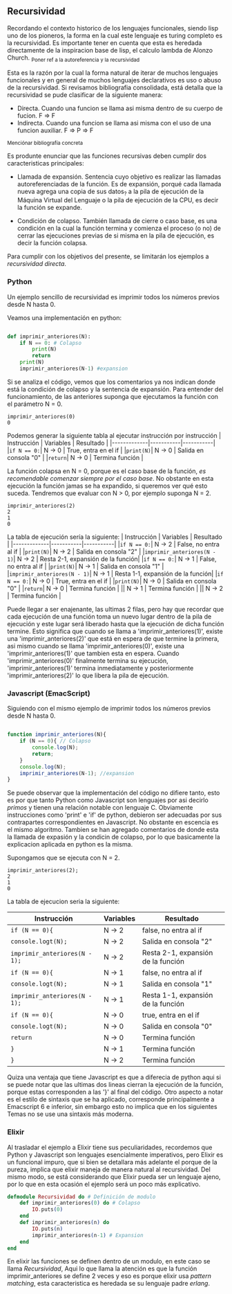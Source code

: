 ## Recursividad

Recordando el contexto historico de los lenguajes funcionales, siendo lisp uno de los pioneros, la forma en la cual este lenguaje es turing completo es la recursividad. Es importante tener en cuenta que esta es heredada directamente de la inspiracion base de lisp, el calculo lambda de Alonzo Church. <sub>Poner ref a la autoreferencia y la recursividad</sub>

Esta es la razón por la cual la forma natural de iterar de muchos lenguajes funcionales y en general de muchos lenguajes declarativos es uso o abuso de la recursividad. 
Si revisamos bibliografia consolidada, está detalla que la recursividad se pude clasificar de la siguiente manera: 
* Directa. Cuando una funcion se llama asi misma dentro de su cuerpo de fucion. F => F
* Indirecta. Cuando una funcion se llama asi misma con el uso de una funcion auxiliar. F => P => F

<sub> Menciónar bibliografía concreta </sub>

Es produnte enunciar que las funciones recursivas deben cumplir dos caracteristicas principales:

* Llamada de expansión. Sentencia cuyo objetivo es realizar las llamadas autoreferenciadas de la función. Es de expansión, porqué cada llamada nueva agrega una copia de sus datos<sub>?</sub> a la pila de ejecución de la Máquina Virtual del Lenguaje o la pila de ejecución de la CPU, es decir la función se expande.

* Condición de colapso. También llamada de cierre o caso base, es una condición en la cual la función termina y comienza el proceso (o no) de cerrar las ejecuciones previas de si misma en la pila de ejecución, es decir la función colapsa.

Para cumplir con los objetivos del presente, se limitarán los ejemplos a *recursividad directa*.

### Python

Un ejemplo sencillo de recursividad es imprimir todos los números previos desde N hasta 0.

Veamos una implementación en python:

```python

def imprimir_anteriores(N):
    if N == 0: # Colapso
        print(N)
        return
    print(N)
    imprimir_anteriores(N-1) #expansion


```
Si se analiza el código, vemos que los comentarios ya nos indican donde está la condición de colapso y la sentencia de expansión. Para entender del funcionamiento, de las anteriores suponga que ejecutamos la función con el parámetro N = 0.
```
imprimir_anteriores(0)
0
```
Podemos generar la siguiente tabla al ejecutar instrucción por instrucción 
| Instrucción | Variables | Resultado |
|-------------|-----------|-----------|
|```if N == 0:```| N -> 0 | True, entra en el if |
|```print(N)```| N -> 0 | Salida en consola "0" |
|```return```| N -> 0 | Termina función |

La función colapsa en N = 0, porque es el caso base de la función, *es recomendable comenzar siempre por el caso base*. No obstante en esta ejecución la función jamas se ha expandido, si queremos ver qué esto suceda. Tendremos que evaluar con N > 0, por ejemplo suponga N = 2.

```
imprimir_anteriores(2)
2
1
0
```
La tabla de ejecución sería la siguiente:
| Instrucción | Variables | Resultado |
|-------------|-----------|-----------|
|```if N == 0:```| N -> 2 | False, no entra al if |
|```print(N)```| N -> 2 | Salida en consola "2" |
|```imprimir_anteriores(N - 1)```| N -> 2 | Resta 2-1, expansión de la función|
|```if N == 0:```| N -> 1 | False, no entra al if |
|```print(N)```| N -> 1 | Salida en consola "1" |
|```imprimir_anteriores(N - 1)```| N -> 1 | Resta 1-1, expansión de la función|
|```if N == 0:```| N -> 0 | True, entra en el if |
|```print(N)```| N -> 0 | Salida en consola "0" |
|```return```| N -> 0 | Termina función |
|| N -> 1 | Termina función |
|| N -> 2 | Termina función |

Puede llegar a ser enajenante, las ultimas 2 filas, pero hay que recordar que cada ejecución de una función toma un nuevo lugar dentro de la pila de ejecución y este lugar será liberado hasta que la ejecución de dicha función termine.
Esto significa que cuando se llama a 'imprimir_anteriores(1)', existe una 'imprimir_anteriores(2)' que está en espera de que termine la primera, asi mismo cuando se llama 'imprimir_anteriores(0)', existe una 'imprimir_anteriores(1)' que tambien esta en espera. 
Cuando 'imprimir_anteriores(0)' finalmente termina su ejecución, 'imprimir_anteriores(1)' termina inmediatamente y  posteriormente 'imprimir_anteriores(2)' lo que libera la pila de ejecución.

### Javascript (EmacScript)

Siguiendo con el mismo ejemplo de imprimir todos los números previos desde N hasta 0.

```javascript

function imprimir_anteriores(N){
    if (N == 0){ // Colapso
        console.log(N);
        return;
    }
    console.log(N);
    imprimir_anteriores(N-1); //expansion
}

```
Se puede observar que la implementación del código no difiere tanto, esto es por que tanto Python como Javascript son lenguajes por asi decirlo *primos* y tienen una relación notable con lenguaje C. Obviamente instrucciones como 'print' e 'if' de python, debieron ser adecuadas por sus contrapartes correspondientes en Javascript. No obstante en escencia es el mismo algoritmo.  Tambien se han agregado comentarios de donde esta la llamada de expasión y la condicin de colapso, por lo que basicamente la explicacion aplicada en python es la misma. 

Supongamos que se ejecuta con N = 2.

```
imprimir_anteriores(2);
2
1
0
```

La tabla de ejecucion seria la siguiente:

| Instrucción | Variables | Resultado |
|-------------|-----------|-----------|
|```if (N == 0){```| N -> 2 | false, no entra al if |
|```console.logt(N);```| N -> 2 | Salida en consola "2" |
|```imprimir_anteriores(N - 1);```| N -> 2 | Resta 2-1, expansión de la función|
|```if (N == 0){```| N -> 1 | false, no entra al if |
|```console.logt(N);```| N -> 1 | Salida en consola "1" |
|```imprimir_anteriores(N - 1);```| N -> 1 | Resta 1-1, expansión de la función|
|```if (N == 0){```| N -> 0 | true, entra en el if |
|```console.logt(N);```| N -> 0 | Salida en consola "0" |
|```return```| N -> 0 | Termina función |
|```}```| N -> 1 | Termina función |
|```}```| N -> 2 | Termina función |

Quiza una ventaja que tiene Javascript es que a diferecia de python aqui si se puede notar que las ultimas dos lineas cierran la ejecución de la función, porque estas corresponden a las '}' al final del código.
Otro aspecto a notar es el estilo de sintaxis que se ha aplicado, corresponde principalmente a Emacscript 6 e inferior, sin embargo esto  no implica que en los siguientes Temas no se use una sintaxis más moderna.

### Elixir

Al trasladar el ejemplo a Elixir tiene sus peculiaridades, recordemos que Python y Javascript son lenguajes esencialmente imperativos, pero Elixir es un funcional impuro, que si bien se detallara más adelante el porque de la pureza, implica que elixir maneja de manera natural al recursividad.
Del mismo modo, se está considerando que Elixir pueda ser un lenguaje ajeno, por lo que en esta ocasión el ejemplo será un poco más explicativo.

```elixir
defmodule Recursividad do # Definición de modulo
    def imprimir_anteriores(0) do # Colapso
        IO.puts(0)
    end
    def imprimir_anteriores(n) do
        IO.puts(n)
        imprimir_anteriores(n-1) # Expansion
    end
end
```
En elixir las funciones se definen dentro de un modulo, en este caso se llama *Recursividad*, Aqui lo que llama la atención es que la función imprimir_anteriores se define 2 veces y eso es porque elixir usa *pattern matching*, esta caracteristica es heredada se su lenguaje padre *erlang*.

